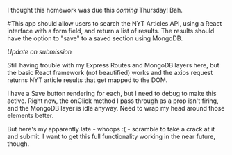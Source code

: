 I thought this homework was due this *coming* Thursday! Bah.


 #This app should allow users to search the NYT Articles API, using a React interface with a form field, and return a list of results. The results should have the option to "save" to a saved section using MongoDB.

 *Update on submission*

Still having trouble with my Express Routes and MongoDB layers here, but the basic React framework (not beautified) works and the axios request returns NYT article results that get mapped to the DOM.

I have a Save button rendering for each, but I need to debug to make this active. Right now, the onClick method I pass through as a prop isn't firing, and the MongoDB layer is idle anyway. Need to wrap my head around those elements better.

But here's my apparently late - whoops :( - scramble to take a crack at it and submit. I want to get this full functionality working in the near future, though.